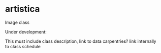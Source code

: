 # artistica
Image class 

Under development:

This must include class description,
link to data carpentries?
link internally to class schedule
